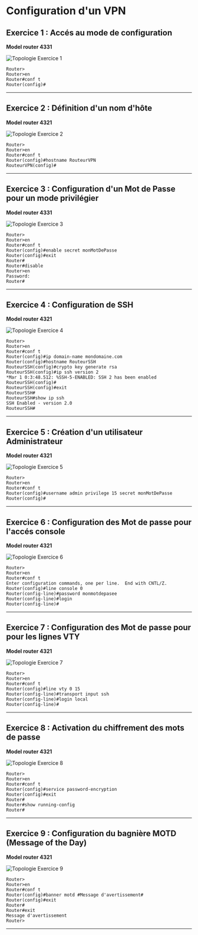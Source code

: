 # Configuration d'un VPN

## Exercice 1 : Accés au mode de configuration

**Model router 4331**

![Topologie Exercice 1](../img/Exo-1-VPN-topo.png)

```cli
Router>
Router>en
Router#conf t
Router(config)#
```

---

## Exercice 2 : Définition d'un nom d'hôte

**Model router 4321**

![Topologie Exercice 2](../img/Exo-2-VPN-topo.png)

```cli
Router>
Router>en
Router#conf t
Router(config)#hostname RouteurVPN
RouteurVPN(config)#
```

---

## Exercice 3 : Configuration d'un Mot de Passe pour un mode privilégier

**Model router 4331**

![Topologie Exercice 3](../img/Exo-3-VPN-topo.png)


```cli
Router>
Router>en
Router#conf t
Router(config)#enable secret monMotDePasse
Router(config)#exit
Router#
Router#disable
Router>en
Password: 
Router#
```
---

## Exercice 4 : Configuration de SSH

**Model router 4321**

![Topologie Exercice 4](../img/Exo-4-VPN-topo.png)

```cli
Router>
Router>en
Router#conf t
Router(config)#ip domain-name mondomaine.com
Router(config)#hostname RouteurSSH
RouteurSSH(config)#crypto key generate rsa
RouteurSSH(config)#ip ssh version 2
*Mar 1 0:3:48.512: %SSH-5-ENABLED: SSH 2 has been enabled
RouteurSSH(config)#
RouteurSSH(config)#exit
RouteurSSH#
RouteurSSH#show ip ssh
SSH Enabled - version 2.0
RouteurSSH#
```
---

## Exercice 5 : Création d'un utilisateur Administrateur

**Model router 4321**

![Topologie Exercice 5](../img/Exo-5-VPN-topo.png)

```cli
Router>
Router>en
Router#conf t
Router(config)#username admin privilege 15 secret monMotDePasse
Router(config)#
```

---

## Exercice 6 : Configuration des Mot de passe pour l'accés console

**Model router 4321**

![Topologie Exercice 6](../img/Exo-6-VPN-topo.png)

```cli
Router>
Router>en
Router#conf t
Enter configuration commands, one per line.  End with CNTL/Z.
Router(config)#line console 0
Router(config-line)#password monmotdepasee
Router(config-line)#login
Router(config-line)#
```

---

## Exercice 7 : Configuration des Mot de passe pour pour les lignes VTY

**Model router 4321**

![Topologie Exercice 7](../img/Exo-7-VPN-topo.png)

```cli
Router>
Router>en
Router#conf t
Router(config)#line vty 0 15
Router(config-line)#transport input ssh 
Router(config-line)#login local
Router(config-line)#
```

---

## Exercice 8 : Activation du chiffrement des mots de passe

**Model router 4321**

![Topologie Exercice 8](../img/Exo-8-VPN-topo.png)


```cli
Router>
Router>en
Router#conf t
Router(config)#service password-encryption
Router(config)#exit
Router#
Router#show running-config
Router#
```

---

## Exercice 9 : Configuration du bagnière MOTD (Message of the Day)

**Model router 4321**

![Topologie Exercice 9](../img/Exo-9-VPN-topo.png)

```cli
Router>
Router>en
Router#conf t
Router(config)#banner motd #Message d'avertissement#
Router(config)#exit
Router#
Router#exit
Message d'avertissement
Router>
```

---
